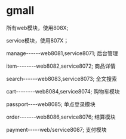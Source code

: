 # gmall

所有web模块，使用808X;

service模块，使用807X；

manage------web8081,service8071;   后台管理

item--------web8082,service8072;   商品详情

search------web8083,service8073;   全文搜索

cart--------web8084,service8074;   购物车模块

passport----web8085;               单点登录模块

order-------web8086,service8076;   结算模块

payment-----web/service8087;       支付模块




